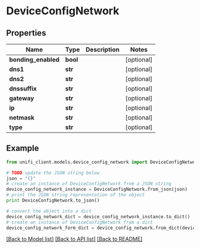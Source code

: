 # DeviceConfigNetwork


## Properties

Name | Type | Description | Notes
------------ | ------------- | ------------- | -------------
**bonding_enabled** | **bool** |  | [optional] 
**dns1** | **str** |  | [optional] 
**dns2** | **str** |  | [optional] 
**dnssuffix** | **str** |  | [optional] 
**gateway** | **str** |  | [optional] 
**ip** | **str** |  | [optional] 
**netmask** | **str** |  | [optional] 
**type** | **str** |  | [optional] 

## Example

```python
from unifi_client.models.device_config_network import DeviceConfigNetwork

# TODO update the JSON string below
json = "{}"
# create an instance of DeviceConfigNetwork from a JSON string
device_config_network_instance = DeviceConfigNetwork.from_json(json)
# print the JSON string representation of the object
print DeviceConfigNetwork.to_json()

# convert the object into a dict
device_config_network_dict = device_config_network_instance.to_dict()
# create an instance of DeviceConfigNetwork from a dict
device_config_network_form_dict = device_config_network.from_dict(device_config_network_dict)
```
[[Back to Model list]](../README.md#documentation-for-models) [[Back to API list]](../README.md#documentation-for-api-endpoints) [[Back to README]](../README.md)


